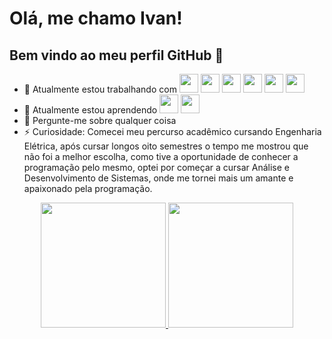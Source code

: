 # Olá, me chamo <b>Ivan</b>! 
## Bem vindo ao meu perfil GitHub 👋

- 🔭 Atualmente estou trabalhando com <span style="display: inline-block">
     <img style="width: 30px" src="https://cdn.jsdelivr.net/gh/devicons/devicon/icons/php/php-original.svg" />
     <img style="width: 30px" src="https://cdn.jsdelivr.net/gh/devicons/devicon/icons/oracle/oracle-original.svg" />
     <img style="width: 30px" src="https://cdn.jsdelivr.net/gh/devicons/devicon/icons/jquery/jquery-original-wordmark.svg" />
     <img style="width: 30px" src="https://cdn.jsdelivr.net/gh/devicons/devicon/icons/javascript/javascript-original.svg" /> 
     <img style="width: 30px" src="https://cdn.jsdelivr.net/gh/devicons/devicon/icons/html5/html5-original-wordmark.svg" />
     <img style="width: 30px" src="https://cdn.jsdelivr.net/gh/devicons/devicon/icons/css3/css3-original-wordmark.svg" />    
     </span> 
- 🌱 Atualmente estou aprendendo <img style="width: 30px" src="https://cdn.jsdelivr.net/gh/devicons/devicon/icons/react/react-original-wordmark.svg" /> 
                                  <img style="width: 30px" src="https://cdn.jsdelivr.net/gh/devicons/devicon/icons/typescript/typescript-original.svg" />
- 💬 Pergunte-me sobre qualquer coisa
- ⚡ Curiosidade: Comecei meu percurso acadêmico cursando Engenharia Elétrica, após cursar longos oito semestres o tempo me mostrou que não foi a melhor escolha, como tive a oportunidade de conhecer a programação pelo mesmo, optei por começar a cursar Análise e Desenvolvimento de Sistemas, onde me tornei mais um amante e apaixonado pela programação.

<div style="display: flex; align-items: center; justify-content: space-around;">
     <a href="https://github.com/ivanschuh">
     <img height="200em" src="https://github-readme-stats.vercel.app/api/top-langs/?username=ivanschuh&layout=compact&langs_count=7&theme=dracula"/>
     <img height="200em" src="https://github-readme-stats.vercel.app/api?username=ivanschuh&show_icons=true&theme=dracula&include_all_commits=true&count_private=true"/>
</div>

          

          




